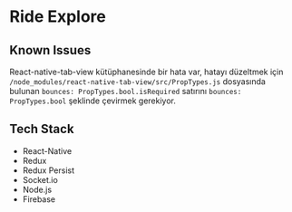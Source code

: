# Ride Explore

## Known Issues

React-native-tab-view kütüphanesinde bir hata var, hatayı düzeltmek için `/node_modules/react-native-tab-view/src/PropTypes.js` dosyasında bulunan `bounces: PropTypes.bool.isRequired` satırını `bounces: PropTypes.bool` şeklinde çevirmek gerekiyor.

## Tech Stack

- React-Native
- Redux
- Redux Persist
- Socket.io
- Node.js
- Firebase
